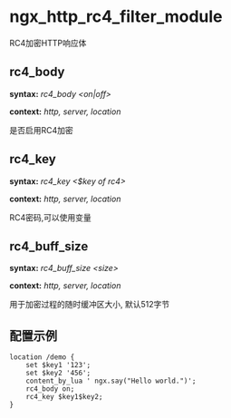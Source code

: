 ngx_http_rc4_filter_module
==========================

RC4加密HTTP响应体


rc4_body
--------

**syntax:** *rc4_body &lt;on|off&gt;*

**context:** *http, server, location*

是否启用RC4加密


rc4_key
--------

**syntax:** *rc4_key &lt;$key of rc4&gt;*

**context:** *http, server, location*

RC4密码,可以使用变量


rc4_buff_size
-------------

**syntax:** *rc4_buff_size &lt;size&gt;*

**context:** *http, server, location*

用于加密过程的随时缓冲区大小, 默认512字节


配置示例
--------

    location /demo {
        set $key1 '123';
        set $key2 '456';
        content_by_lua ' ngx.say("Hello world.")';
        rc4_body on;
        rc4_key $key1$key2;
    }
